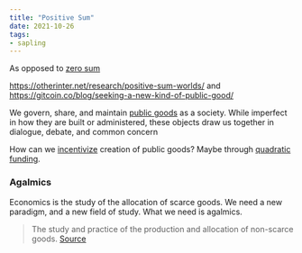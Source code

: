 ```yaml
---
title: "Positive Sum"
date: 2021-10-26
tags:
- sapling
---
```


As opposed to [zero sum](thoughts/zero%20sum.md)

https://otherinter.net/research/positive-sum-worlds/ and https://gitcoin.co/blog/seeking-a-new-kind-of-public-good/

We govern, share, and maintain [public goods](thoughts/public%20goods.md) as a society. While imperfect in how they are built or administered, these objects draw us together in dialogue, debate, and common concern

How can we [incentivize](thoughts/incentives.md) creation of public goods? Maybe through [quadratic funding](thoughts/quadratic%20funding.md).

### Agalmics
Economics is the study of the allocation of scarce goods. We need a new paradigm, and a new field of study. What we need is agalmics.

> The study and practice of the production and allocation of non-scarce goods. [Source](https://wiki.p2pfoundation.net/Agalmics)